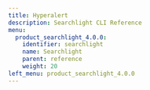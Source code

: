 ```yaml
---
title: Hyperalert
description: Searchlight CLI Reference
menu:
  product_searchlight_4.0.0:
    identifier: searchlight
    name: Searchlight
    parent: reference
    weight: 20
left_menu: product_searchlight_4.0.0
---
```

